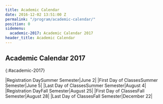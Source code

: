 ```yaml
---
title: Academic Calendar
date: 2016-12-02 13:51:00 Z
permalink: "/program/academic-calendar/"
position: 0
sidemenu:
  academic-2017: Academic Calendar 2017
header_title: Academic Calendar
---
```


## Academic Calendar 2017
{:#academic-2017}

|Registration DaySummer Semester|June 2|
|First Day of ClassesSummer Semester|June 5|
|Last Day of ClassesSummer Semester|August 4|
|Registration DayFall Semester|August 25|
|First Day of ClassesFall Semester|August 28|
|Last Day of ClassesFall Semester|December 22|
 
